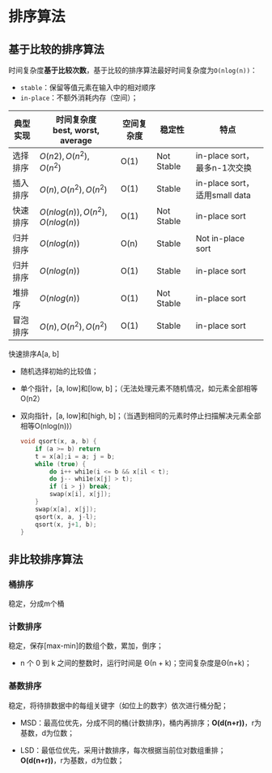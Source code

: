# 排序算法

## 基于比较的排序算法

时间复杂度**基于比较次数**，基于比较的排序算法最好时间复杂度为`O(nlog(n))`：

- `stable`：保留等值元素在输入中的相对顺序
- `in-place`：不额外消耗内存（空间）；

| 典型实现 | 时间复杂度 <br />best, worst, average | 空间复杂度 | 稳定性     | 特点                          |
| -------- | ------------------------------------- | ---------- | ---------- | ----------------------------- |
| 选择排序 | $O(n2), O(n^2), O(n^2)$               | O(1)       | Not Stable | in-place sort，最多n-1次交换  |
| 插入排序 | $O(n), O(n^2), O(n^2)$                | O(1)       | Stable     | in-place sort，适用small data |
| 快速排序 | $O(nlog(n)), O(n^2),  O(nlog(n))$     | O(1)       | Not Stable | in-place sort                 |
| 归并排序 | $O(nlog(n))$                          | O(n)       | Stable     | Not in-place sort             |
| 归并排序 | $O(nlog(n))$                          | O(1)       | Stable     | in-place sort                 |
| 堆排序   | $O(nlog(n))$                          | O(1)       | Not Stable | in-place sort                 |
| 冒泡排序 | $O(n),O(n^2),O(n^2)$                  | O(1)       | Stable     | in-place sort                 |

快速排序A[a, b]

- 随机选择初始的比较值；

- 单个指针，[a, low]和[low, b]；（无法处理元素不随机情况，如元素全部相等O(n2）

- 双向指针，[a, low]和[high, b]；（当遇到相同的元素时停止扫描解决元素全部相等O(nlog(n))）

  ```c
  void qsort(x, a, b) {
      if (a >= b) return
      t = x[a];i = a; j = b;
      while (true) {   
          do i++ whi1e(i <= b && x[il < t);    
          do j-- whi1e(x[j] > t);
          if (i > j) break;
          swap(x[i], x[j]);
      }
      swap(x[a], x[j]);
      qsort(x, a, j-l);
      qsort(x, j+1, b);  
  }     
  ```

## 非比较排序算法

### 桶排序

稳定，分成m个桶

### 计数排序

稳定，保存[max-min]的数组个数，累加，倒序； 

- n 个 0 到 k 之间的整数时，运行时间是 Θ(n + k)；空间复杂度是Θ(n+k)；

### 基数排序

稳定，将待排数据中的每组关键字（如位上的数字）依次进行桶分配；

- MSD：最高位优先，分成不同的桶(计数排序)，桶内再排序；**O(d(n+r))**，r为基数，d为位数；

- LSD：最低位优先，采用计数排序，每次根据当前位对数组重排；**O(d(n+r))**，r为基数，d为位数；
